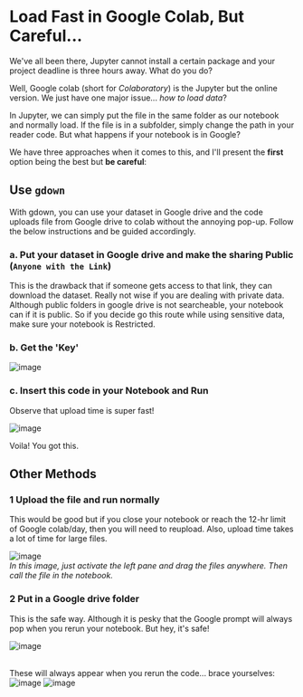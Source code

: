 # **Load Fast in Google Colab, But Careful...**

We've all been there, Jupyter cannot install a certain package and your project deadline is three hours away. What do you do?

Well, Google colab (short for *Colaboratory*) is the Jupyter but the online version. We just have one major issue... *how to load data*?

In Jupyter, we can simply put the file in the same folder as our notebook and normally load. If the file is in a subfolder, simply change the path in your reader code. But what happens if your notebook is in Google?

We have three approaches when it comes to this, and I'll present the **first** option being the best but **be careful**:

## **Use `gdown`**
With gdown, you can use your dataset in Google drive and the code uploads file from Google drive to colab without the annoying pop-up. Follow the below instructions and be guided accordingly.

### a. Put your dataset in Google drive and make the sharing Public (`Anyone with the Link`)
This is the drawback that if someone gets access to that link, they can download the dataset. Really not wise if you are dealing with private data. Although public folders in google drive is not searcheable, your notebook can if it is public. So if you decide go this route while using sensitive data, make sure your notebook is Restricted.

### b. Get the 'Key'
![image](https://user-images.githubusercontent.com/40331047/170913829-4a0bc3ca-16ee-469a-bf73-d25022d10d93.png)

### c. Insert this code in your Notebook and Run
Observe that upload time is super fast!

![image](https://user-images.githubusercontent.com/40331047/170913660-16019909-7be1-43dc-b25b-613875eb21fb.png)

Voila! You got this.

## Other Methods

### 1 Upload the file and run normally
This would be good but if you close your notebook or reach the 12-hr limit of Google colab/day, then you will need to reupload. Also, upload time takes a lot of time for large files.

![image](https://user-images.githubusercontent.com/40331047/170914309-9c1cf206-02a3-4ac7-876d-81a7cb65a1ee.png)
<br>*In this image, just activate the left pane and drag the files anywhere. Then call the file in the notebook.*

### 2 Put in a Google drive folder
This is the safe way. Although it is pesky that the Google prompt will always pop when you rerun your notebook. But hey, it's safe!

![image](https://user-images.githubusercontent.com/40331047/170916670-e6e63a73-27c8-480e-b3c5-ca24e7d8c0af.png)

<br> These will always appear when you rerun the code... brace yourselves:
![image](https://user-images.githubusercontent.com/40331047/170914768-ee8892f0-ff7c-4d6a-80ed-9deaa7e4b39a.png)
![image](https://user-images.githubusercontent.com/40331047/170914862-490c8f2f-81d8-4d57-8469-4f7f928ad0ae.png)


